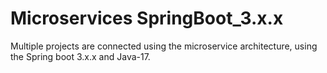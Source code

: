 # Microservices SpringBoot_3.x.x
Multiple projects are connected using the microservice architecture, using the Spring boot 3.x.x and Java-17.
